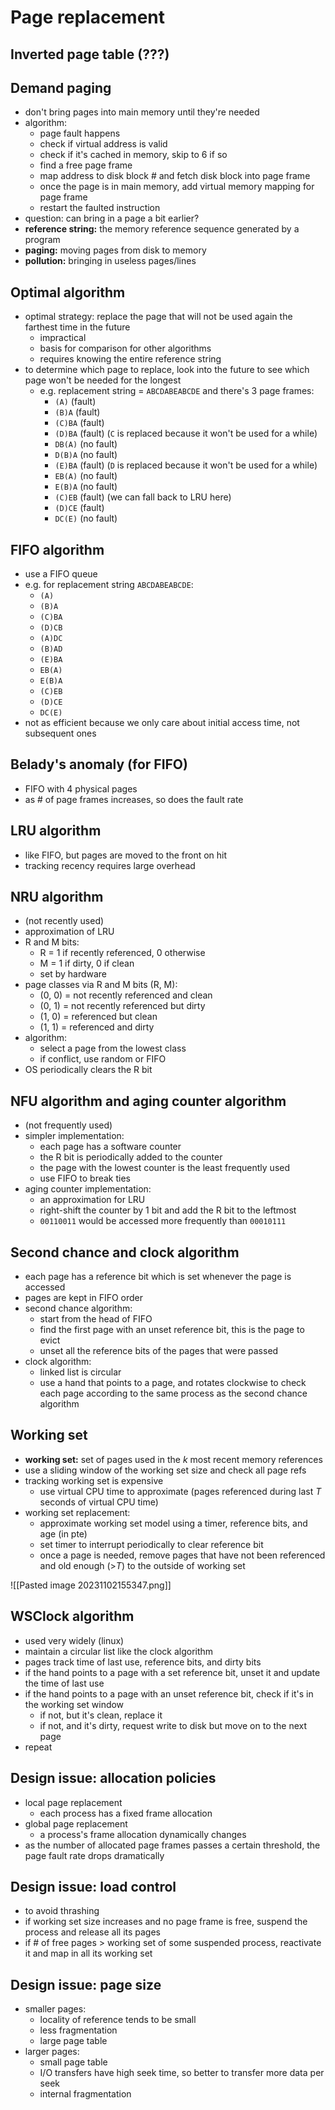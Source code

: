 # Page replacement

## Inverted page table (???)

## Demand paging
- don't bring pages into main memory until they're needed
- algorithm:
    - page fault happens
    - check if virtual address is valid
    - check if it's cached in memory, skip to 6 if so
    - find a free page frame
    - map address to disk block # and fetch disk block into page frame
    - once the page is in main memory, add virtual memory mapping for page frame
    - restart the faulted instruction
- question: can bring in a page a bit earlier?
- **reference string:** the memory reference sequence generated by a program
- **paging:** moving pages from disk to memory
- **pollution:** bringing in useless pages/lines
## Optimal algorithm
- optimal strategy: replace the page that will not be used again the farthest time in the future
    - impractical
    - basis for comparison for other algorithms
    - requires knowing the entire reference string
- to determine which page to replace, look into the future to see which page won't be needed for the longest
    - e.g. replacement string = `ABCDABEABCDE` and there's 3 page frames:
        - `(A)` (fault)
        - `(B)A` (fault)
        - `(C)BA` (fault)
        - `(D)BA` (fault) (`C` is replaced because it won't be used for a while)
        - `DB(A)` (no fault)
        - `D(B)A` (no fault)
        - `(E)BA` (fault) (`D` is replaced because it won't be used for a while)
        - `EB(A)` (no fault)
        - `E(B)A` (no fault)
        - `(C)EB` (fault) (we can fall back to LRU here)
        - `(D)CE` (fault)
        - `DC(E)` (no fault)

## FIFO algorithm
- use a FIFO queue
- e.g. for replacement string `ABCDABEABCDE`:
    - `(A)`
    - `(B)A`
    - `(C)BA`
    - `(D)CB`
    - `(A)DC`
    - `(B)AD`
    - `(E)BA`
    - `EB(A)`
    - `E(B)A`
    - `(C)EB`
    - `(D)CE`
    - `DC(E)`
- not as efficient because we only care about initial access time, not subsequent ones

## Belady's anomaly (for FIFO)
- FIFO with 4 physical pages
- as # of page frames increases, so does the fault rate

## LRU algorithm
- like FIFO, but pages are moved to the front on hit
- tracking recency requires large overhead

## NRU algorithm
- (not recently used)
- approximation of LRU
- R and M bits:
    - R = 1 if recently referenced, 0 otherwise
    - M = 1 if dirty, 0 if clean
    - set by hardware
- page classes via R and M bits (R, M):
    - (0, 0) = not recently referenced and clean
    - (0, 1) = not recently referenced but dirty
    - (1, 0) = referenced but clean
    - (1, 1) = referenced and dirty
- algorithm:
    - select a page from the lowest class
    - if conflict, use random or FIFO
- OS periodically clears the R bit

## NFU algorithm and aging counter algorithm
- (not frequently used)
- simpler implementation:
    - each page has a software counter
    - the R bit is periodically added to the counter
    - the page with the lowest counter is the least frequently used
    - use FIFO to break ties
- aging counter implementation:
    - an approximation for LRU
    - right-shift the counter by 1 bit and add the R bit to the leftmost
    - `00110011` would be accessed more frequently than `00010111`

## Second chance and clock algorithm
- each page has a reference bit which is set whenever the page is accessed
- pages are kept in FIFO order
- second chance algorithm:
    - start from the head of FIFO
    - find the first page with an unset reference bit, this is the page to evict
    - unset all the reference bits of the pages that were passed
- clock algorithm:
    - linked list is circular
    - use a hand that points to a page, and rotates clockwise to check each page according to the same process as the second chance algorithm
## Working set
- **working set:** set of pages used in the *k* most recent memory references
- use a sliding window of the working set size and check all page refs
- tracking working set is expensive
    - use virtual CPU time to approximate (pages referenced during last *T* seconds of virtual CPU time)
- working set replacement:
    - approximate working set model using a timer, reference bits, and age (in pte)
    - set timer to interrupt periodically to clear reference bit
    - once a page is needed, remove pages that have not been referenced and old enough (>*T*) to the outside of working set

![[Pasted image 20231102155347.png]]

## WSClock algorithm
- used very widely (linux)
- maintain a circular list like the clock algorithm
- pages track time of last use, reference bits, and dirty bits
- if the hand points to a page with a set reference bit, unset it and update the time of last use
- if the hand points to a page with an unset reference bit, check if it's in the working set window
    - if not, but it's clean, replace it
    - if not, and it's dirty, request write to disk but move on to the next page
- repeat

## Design issue: allocation policies
- local page replacement
    - each process has a fixed frame allocation
- global page replacement
    - a process's frame allocation dynamically changes
- as the number of allocated page frames passes a certain threshold, the page fault rate drops dramatically

## Design issue: load control
- to avoid thrashing
- if working set size increases and no page frame is free, suspend the process and release all its pages
- if # of free pages > working set of some suspended process, reactivate it and map in all its working set

## Design issue: page size
- smaller pages:
    - locality of reference tends to be small
    - less fragmentation
    - large page table
- larger pages:
    - small page table
    - I/O transfers have high seek time, so better to transfer more data per seek
    - internal fragmentation
